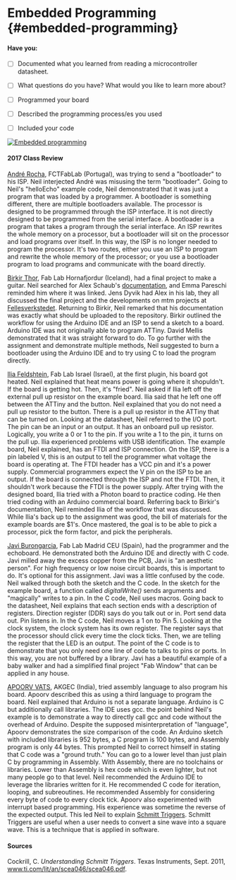 # Embedded Programming {#embedded-programming}

#### Have you:

* [ ] Documented what you learned from reading a microcontroller datasheet.

* [ ] What questions do you have? What would you like to learn more about?

* [ ] Programmed your board

* [ ] Described the programming process/es you used

* [ ] Included your code


[![Embedded programming](https://img.youtube.com/vi/wdKsoC5_NIc/0.jpg)](https://www.youtube.com/watch?v=wdKsoC5_NIc "Embedded programming")

#### 2017 Class Review

[André Rocha](http://archive.fabacademy.org/archives/2017/fablabfct/students/329/week1a.html), FCTFabLab (Portugal), was trying to send a "bootloader" to his ISP. Neil interjected André was misusing the term "bootloader". Going to Neil's "helloEcho" example code, Neil demonstrated that it was just a program that was loaded by a programmer. A bootloader is something different, there are multiple bootloaders available. The processor is designed to be programmed through the ISP interface. It is not directly designed to be programmed from the serial interface. A bootloader is a program that takes a program through the serial interface. An ISP rewrites the whole memory on a processor, but a bootloader will sit on the processor and load programs over itself. In this way, the ISP is no longer needed to program the processor. It's two routes, either you use an ISP to program and rewrite the whole memory of the processor; or you use a bootloader program to load programs and communicate with the board directly.

[Birkir Thor](http://archive.fabacademy.org/archives/2017/fablabhornafjordur/students/201/week8.html), Fab Lab Hornafjordur (Iceland), had a final project to make a guitar. Neil searched for Alex Schaub's [documentation](http://academy.cba.mit.edu/classes/applications_implications/musical_instruments/index.html), and Emma Pareschi reminded him where it was linked. Jens Dyvik had Alex in his lab, they all discussed the final project and the developments on mtm projects at [Fellesverkstedet](https://www.fablabs.io/labs/fellesverkstedet). Returning to Birkir, Neil remarked that his documentation was exactly what should be uploaded to the repository. Birkir outlined the workflow for using the Arduino IDE and an ISP to send a sketch to a board. Arduino IDE was not originally able to program ATTiny. David Mellis demonstrated that it was straight forward to do. To go further with the assignment and demonstrate multiple methods, Neil suggested to burn a bootloader using the Arduino IDE and to try using C to load the program directly.

[Ilia Feldshtein](http://archive.fabacademy.org/archives/2017/fablabisrael/students/104/week8.html), Fab Lab Israel (Israel), at the first plugin, his board got heated. Neil explained that heat means power is going where it shopuldn't. If the board is getting hot. Then, it's "fried". Neil asked if Ilia left off the external pull up resistor on the example board. Ilia said that he left one off between the ATTiny and the button. Neil explained that you do not need a pull up resistor to the button. There is a pull up resistor in the ATTiny that can be turned on. Looking at the datasheet, Neil referred to the I/O port. The pin can be an input or an output. It has an onboard pull up resistor. Logically, you write a 0 or 1 to the pin. If you write a 1 to the pin, it turns on the pull up. Ilia experienced problems with USB identification. The example board, Neil explained, has an FTDI and ISP connection. On the ISP, there is a pin labeled V, this is an output to tell the programmer what voltage the board is operating at. The FTDI header has a VCC pin and it's a power supply. Commercial programmers expect the V pin on the ISP to be an output. If the board is connected through the ISP and not the FTDI. Then, it shouldn't work because the FTDI is the power supply. After trying with the designed board, Ilia tried with a Photon board to practice coding. He then tried coding with an Arduino commercial board. Referring back to Birkir's documentation, Neil reminded Ilia of the workflow that was discussed. While Ilia's back up to the assignment was good, the bill of materials for the example boards are $1's. Once mastered, the goal is to be able to pick a processor, pick the form factor, and pick the peripherals. 

[Javi Burongarcia](http://archive.fabacademy.org/archives/2017/fablabmadridceu/students/257/8-week-embedded-programming.html), Fab Lab Madrid CEU (Spain), had the programmer and the echoboard. He demonstrated both the Arduino IDE and directly with C code. Javi milled away the excess copper from the PCB, Javi is "an aesthetic person". For high frequency or low noise circuit boards, this is important to do. It's optional for this assignment. Javi was a little confused by the code. Neil walked through both the sketch and the C code. In the sketch for the example board, a function called _digitalWrite()_ sends arguments and "magically" writes to a pin. In the C code, Neil uses macros. Going back to the datasheet, Neil explains that each section ends with a description of registers. Direction register (DDR) says do you talk out or in. Port send data out. Pin listens in. In the C code, Neil moves a 1 on to Pin 5. Looking at the clock system, the clock system has its own register. The register says that the processor should click every time the clock ticks. Then, we are telling the register that the LED is an output. The point of the C code is to demonstrate that you only need one line of code to talks to pins or ports. In this way, you are not buffered by a library. Javi has a beautiful example of a baby walker and had a simplified final project "Fab Window" that can be applied in any house.

[APOORV VATS](http://archive.fabacademy.org/archives/2017/fablabakgec/students/462/week8_Embedded%20Programming/assignment8.html), AKGEC (India), tried assembly language to also program his board. Apoorv described this as using a third language to program the board. Neil explained that Arduino is not a separate language. Arduino is C but additionally call libraries. The IDE uses gcc. the point behind Neil's example is to demonstrate a way to directly call gcc and code without the overhead of Arduino. Despite the supposed misinterpretation of "language", Apoorv demonstrates the size comparison of the code. An Arduino sketch with included libraries is 952 bytes, a C program is 100 bytes, and Assembly program is only 44 bytes. This prompted Neil to correct himself in stating that C code was a "ground truth." You can go to a lower level than just plain C by programming in Assembly. With Assembly, there are no toolchains or libraries. Lower than Assembly is hex code which is even lighter, but not many people go to that level. Neil recommended the Arduino IDE to leverage the libraries written for it. He recommended C code for iteration, looping, and subreoutines. He recommended Assembly for considering every byte of code to every clock tick. Apoorv also experimented with interrupt based programming. His experience was sometime the reverse of the expected output. This led Neil to explain [Schmitt Triggers](http://www.ti.com/lit/an/scea046/scea046.pdf). Schmitt Triggers are useful when a user needs to convert a sine wave into a square wave. This is a technique that is applied in software.

#### Sources

Cockrill, C. _Understanding Schmitt Triggers_. Texas Instruments, Sept. 2011, www.ti.com/lit/an/scea046/scea046.pdf.